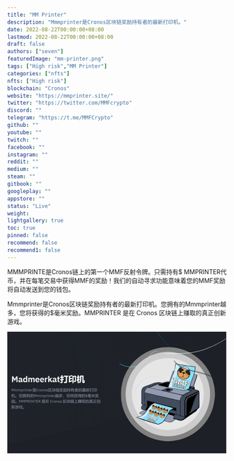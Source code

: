 ```yaml
---
title: "MM Printer"
description: "Mmmprinter是Cronos区块链奖励持有者的最新打印机。"
date: 2022-08-22T00:00:00+08:00
lastmod: 2022-08-22T00:00:00+08:00
draft: false
authors: ["seven"]
featuredImage: "mm-printer.png"
tags: ["High risk","MM Printer"]
categories: ["nfts"]
nfts: ["High risk"]
blockchain: "Cronos"
website: "https://mmprinter.site/"
twitter: "https://twitter.com/MMFcrypto"
discord: ""
telegram: "https://t.me/MMFCrypto"
github: ""
youtube: ""
twitch: ""
facebook: ""
instagram: ""
reddit: ""
medium: ""
steam: ""
gitbook: ""
googleplay: ""
appstore: ""
status: "Live"
weight: 
lightgallery: true
toc: true
pinned: false
recommend: false
recommend1: false
---
```

MMMPRINTE是Cronos链上的第一个MMF反射令牌。只需持有$ MMPRINTER代币，并在每笔交易中获得MMF的奖励！我们的自动寻求功能意味着您的MMF奖励将自动发送到您的钱包。

Mmmprinter是Cronos区块链奖励持有者的最新打印机。您拥有的Mmmprinter越多，您将获得的$毫米奖励。MMPRINTER 是在 Cronos 区块链上赚取的真正创新游戏。

![1](1661149684150.jpg)